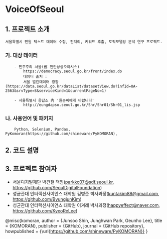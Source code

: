 # VoiceOfSeoul
## 1. 프로젝트 소개
    서울특별시 민원 텍스트 데이터 수집, 전처리, 키워드 추출, 토픽모델링 분석 연구 프로젝트.
  ### 가. 대상 데이터
        - 민주주의 서울(舊 천만상상오아시스)
            https://democracy.seoul.go.kr/front/index.do
            데이터 출처 : 
            서울 열린데이터 광장(https://data.seoul.go.kr/dataList/datasetView.do?infId=OA-2563&srvType=S&serviceKind=1&currentPageNo=1)
            
        - 서울특별시 응답소 內 '원순씨에게 바랍니다'
            http://eungdapso.seoul.go.kr/Shr/Shr01/Shr01_lis.jsp
            
  ### 나. 사용언어 및 패키지
        Python, Selenium, Pandas, PyKomoran(https://github.com/shineware/PyKOMORAN), 
  
## 2. 코드 설명
## 3. 프로젝트 참여자
- 서울디지털재단 박건철 책임(parkkc07@sdf.seoul.kr, https://github.com/SeoulDigitalFoundation)
- 성균관대 인터랙션사이언스 대학원 김병준 박사과정(kuntakim88@gmail.com, https://github.com/ByungjunKim)
- 성균관대 인터랙션사이언스 대학원 이겨레 박사과정(happyeffect@naver.com, https://github.com/KyeoReLee)

@misc{komoran,
  author = {Junsoo Shin, Junghwan Park, Geunho Lee},
  title = {KOMORAN},
  publisher = {GitHub},
  journal = {GitHub repository},
  howpublished = {\url{https://github.com/shineware/PyKOMORAN}}
}
